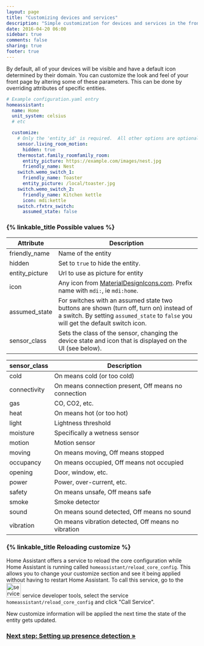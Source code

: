 ```yaml
---
layout: page
title: "Customizing devices and services"
description: "Simple customization for devices and services in the frontend."
date: 2016-04-20 06:00
sidebar: true
comments: false
sharing: true
footer: true
---
```


By default, all of your devices will be visible and have a default icon determined by their domain. You can customize the look and feel of your front page by altering some of these parameters. This can be done by overriding attributes of specific entities.

```yaml
# Example configuration.yaml entry
homeassistant:
  name: Home
  unit_system: celsius
  # etc

  customize:
    # Only the 'entity_id' is required.  All other options are optional.
    sensor.living_room_motion:
      hidden: true
    thermostat.family_roomfamily_room:
      entity_picture: https://example.com/images/nest.jpg
      friendly_name: Nest
    switch.wemo_switch_1:
      friendly_name: Toaster
      entity_picture: /local/toaster.jpg
    switch.wemo_switch_2:
      friendly_name: Kitchen kettle
      icon: mdi:kettle
    switch.rfxtrx_switch:
      assumed_state: false
```

### {% linkable_title Possible values %}

| Attribute | Description |
| --------- | ----------- |
| friendly_name | Name of the entity
| hidden    | Set to `true` to hide the entity.
| entity_picture | Url to use as picture for entity
| icon | Any icon from [MaterialDesignIcons.com](http://MaterialDesignIcons.com). Prefix name with `mdi:`, ie `mdi:home`.
| assumed_state | For switches with an assumed state two buttons are shown (turn off, turn on) instead of a switch. By setting `assumed_state` to `false` you will get the default switch icon.
| sensor_class | Sets the class of the sensor, changing the device state and icon that is displayed on the UI (see below).

| sensor_class | Description |
| ------------ | ----------- |
| cold | On means cold (or too cold) |
| connectivity | On means connection present, Off means no connection
| gas | CO, CO2, etc. |
| heat | On means hot (or too hot) |
| light | Lightness threshold |
| moisture | Specifically a wetness sensor |
| motion | Motion sensor |
| moving | On means moving, Off means stopped |
| occupancy | On means occupied, Off means not occupied |
| opening | Door, window, etc. |
| power | Power, over-current, etc. |
| safety | On means unsafe, Off means safe |
| smoke | Smoke detector |
| sound | On means sound detected, Off means no sound |
| vibration | On means vibration detected, Off means no vibration |

### {% linkable_title Reloading customize %}

Home Assistant offers a service to reload the core configuration while Home Assistant is running called `homeassistant/reload_core_config`. This allows you to change your customize section and see it being applied without having to restart Home Assistant. To call this service, go to the <img src='/images/screenshots/developer-tool-services-icon.png' alt='service developer tool icon' class="no-shadow" height="38" /> service developer tools, select the service `homeassistant/reload_core_config` and click "Call Service".

<p class='note warning'>
New customize information will be applied the next time the state of the entity gets updated.
</p>

### [Next step: Setting up presence detection &raquo;](/getting-started/presence-detection/)
